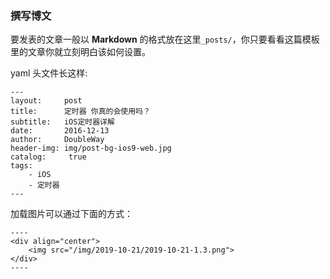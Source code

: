 

### 撰写博文

要发表的文章一般以 **Markdown** 的格式放在这里`_posts/`，你只要看看这篇模板里的文章你就立刻明白该如何设置。

yaml 头文件长这样:

```
---
layout:     post
title:      定时器 你真的会使用吗？
subtitle:   iOS定时器详解
date:       2016-12-13
author:     DoubleWay
header-img: img/post-bg-ios9-web.jpg
catalog: 	 true
tags:
    - iOS
    - 定时器
---

```
加载图片可以通过下面的方式：

```
----
<div align="center">
	<img src="/img/2019-10-21/2019-10-21-1.3.png">  
</div>  
----
```
